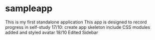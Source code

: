 # sampleapp
This is my first standalone application
This app is designed to record progress in self-study
17/10:
create app skeleton
include CSS modules
added and styled avatar
18/10
Edited Sidebar
